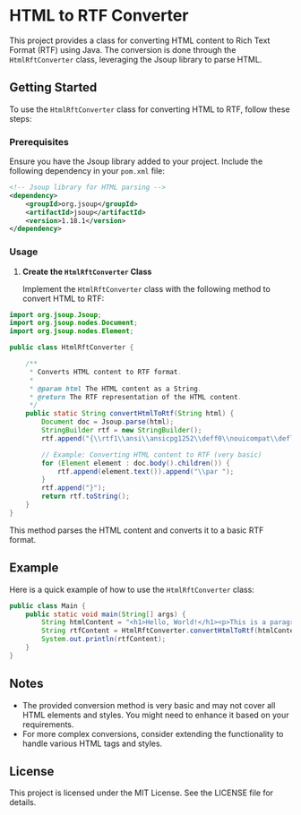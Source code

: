 # HTML to RTF Converter

This project provides a class for converting HTML content to Rich Text Format (RTF) using Java. The conversion is done through the `HtmlRftConverter` class, leveraging the Jsoup library to parse HTML.

## Getting Started

To use the `HtmlRftConverter` class for converting HTML to RTF, follow these steps:

### Prerequisites

Ensure you have the Jsoup library added to your project. Include the following dependency in your `pom.xml` file:

```xml
<!-- Jsoup library for HTML parsing -->
<dependency>
    <groupId>org.jsoup</groupId>
    <artifactId>jsoup</artifactId>
    <version>1.18.1</version>
</dependency>
```

### Usage

1. **Create the `HtmlRftConverter` Class**
   
   Implement the `HtmlRftConverter` class with the following method to convert HTML to RTF:

```java
import org.jsoup.Jsoup;
import org.jsoup.nodes.Document;
import org.jsoup.nodes.Element;

public class HtmlRftConverter {

    /**
     * Converts HTML content to RTF format.
     * 
     * @param html The HTML content as a String.
     * @return The RTF representation of the HTML content.
     */
    public static String convertHtmlToRtf(String html) {
        Document doc = Jsoup.parse(html);
        StringBuilder rtf = new StringBuilder();
        rtf.append("{\\rtf1\\ansi\\ansicpg1252\\deff0\\nouicompat\\deflang1033\\pard\\sa200\\sl276\\slmult1\\f0\\fs22\\lang9 ");

        // Example: Converting HTML content to RTF (very basic)
        for (Element element : doc.body().children()) {
            rtf.append(element.text()).append("\\par ");
        }
        rtf.append("}");
        return rtf.toString();
    }
}

```

This method parses the HTML content and converts it to a basic RTF format.

## Example

Here is a quick example of how to use the `HtmlRftConverter` class:

```java
public class Main {
    public static void main(String[] args) {
        String htmlContent = "<h1>Hello, World!</h1><p>This is a paragraph.</p>";
        String rtfContent = HtmlRftConverter.convertHtmlToRtf(htmlContent);
        System.out.println(rtfContent);
    }
}
```

## Notes

- The provided conversion method is very basic and may not cover all HTML elements and styles. You might need to enhance it based on your requirements.
- For more complex conversions, consider extending the functionality to handle various HTML tags and styles.

## License

This project is licensed under the MIT License. See the LICENSE file for details.


